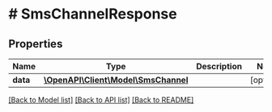 # # SmsChannelResponse

## Properties

Name | Type | Description | Notes
------------ | ------------- | ------------- | -------------
**data** | [**\OpenAPI\Client\Model\SmsChannel**](SmsChannel.md) |  | [optional]

[[Back to Model list]](../../README.md#models) [[Back to API list]](../../README.md#endpoints) [[Back to README]](../../README.md)

